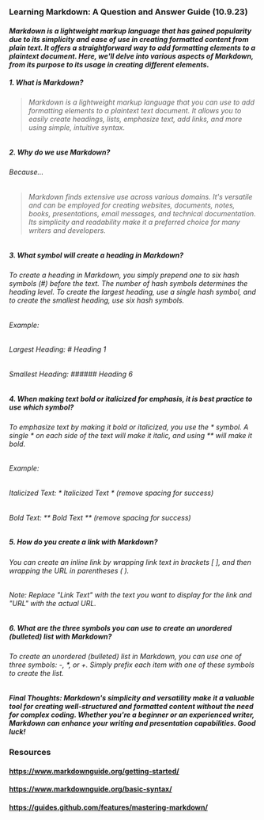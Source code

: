 ### Learning Markdown: A Question and Answer Guide (10.9.23)

#### *Markdown is a lightweight markup language that has gained popularity due to its simplicity and ease of use in creating formatted content from plain text. It offers a straightforward way to add formatting elements to a plaintext document. Here, we'll delve into various aspects of Markdown, from its purpose to its usage in creating different elements.*

##### 1. What is Markdown?

> ###### Markdown is a lightweight markup language that you can use to add formatting elements to a plaintext text document. It allows you to easily create headings, lists, emphasize text, add links, and more using simple, intuitive syntax.
   
##### 2. Why do we use Markdown?
###### Because...
> ###### Markdown finds extensive use across various domains. It's versatile and can be employed for creating websites, documents, notes, books, presentations, email messages, and technical documentation. Its simplicity and readability make it a preferred choice for many writers and developers.

##### 3. What symbol will create a heading in Markdown?

###### To create a heading in Markdown, you simply prepend one to six hash symbols (#) before the text. The number of hash symbols determines the heading level. To create the largest heading, use a single hash symbol, and to create the smallest heading, use six hash symbols.

###### Example:

###### Largest Heading: # Heading 1
###### Smallest Heading: ###### Heading 6

##### 4. When making text bold or italicized for emphasis, it is best practice to use which symbol?

###### To emphasize text by making it bold or italicized, you use the * symbol. A single * on each side of the text will make it italic, and using ** will make it bold.

###### Example:

###### Italicized Text: * Italicized Text * (remove spacing for success)
###### Bold Text: ** Bold Text ** (remove spacing for success)

##### 5. How do you create a link with Markdown?

###### You can create an inline link by wrapping link text in brackets [ ], and then wrapping the URL in parentheses ( ).

###### Note: Replace "Link Text" with the text you want to display for the link and "URL" with the actual URL.


##### 6. What are the three symbols you can use to create an unordered (bulleted) list with Markdown?

###### To create an unordered (bulleted) list in Markdown, you can use one of three symbols: -, *, or +. Simply prefix each item with one of these symbols to create the list.

##### *Final Thoughts: Markdown's simplicity and versatility make it a valuable tool for creating well-structured and formatted content without the need for complex coding. Whether you're a beginner or an experienced writer, Markdown can enhance your writing and presentation capabilities. Good luck!*

### Resources
#### https://www.markdownguide.org/getting-started/
#### https://www.markdownguide.org/basic-syntax/
#### https://guides.github.com/features/mastering-markdown/

